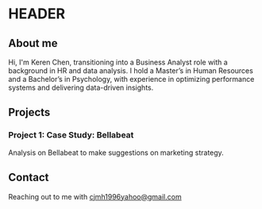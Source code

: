 # HEADER

## About me

Hi, I'm Keren Chen, transitioning into a Business Analyst role with a background in HR and data analysis. I hold a Master’s in Human Resources and a Bachelor’s in Psychology, with experience in optimizing performance systems and delivering data-driven insights.

## Projects

### Project 1: Case Study: Bellabeat

Analysis on Bellabeat to make suggestions on marketing strategy.

## Contact

Reaching out to me with cjmh1996yahoo@gmail.com
